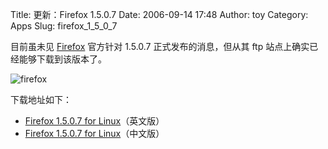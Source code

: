 Title: 更新：Firefox 1.5.0.7
Date: 2006-09-14 17:48
Author: toy
Category: Apps
Slug: firefox_1_5_0_7

目前虽未见 [Firefox](http://www.mozilla.com/firefox/) 官方针对 1.5.0.7
正式发布的消息，但从其 ftp 站点上确实已经能够下载到该版本了。

![firefox](http://i.linuxtoy.org/i/firefox.png)

下载地址如下：

-   [Firefox 1.5.0.7 for
    Linux](ftp://ftp.mozilla.org/pub/mozilla.org/firefox/releases/1.5.0.7/linux-i686/en-US/firefox-1.5.0.7.tar.gz)（英文版）
-   [Firefox 1.5.0.7 for
    Linux](ftp://ftp.mozilla.org/pub/mozilla.org/firefox/releases/1.5.0.7/linux-i686/zh-CN/firefox-1.5.0.7.tar.gz)（中文版）

